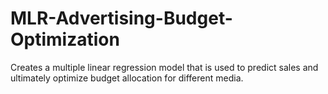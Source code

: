 # MLR-Advertising-Budget-Optimization
Creates a multiple linear regression model that is used to predict sales and ultimately optimize budget allocation for different media.
